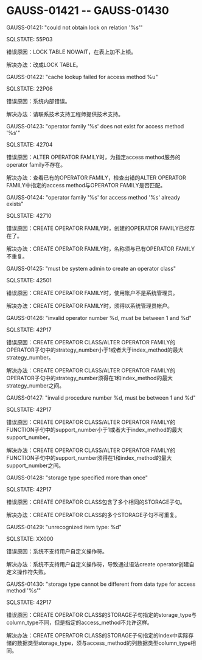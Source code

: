 # GAUSS-01421 -- GAUSS-01430<a name="ZH-CN_TOPIC_0302073373"></a>

GAUSS-01421: "could not obtain lock on relation '%s'"

SQLSTATE: 55P03

错误原因：LOCK TABLE NOWAIT，在表上加不上锁。

解决办法：改成LOCK TABLE。

GAUSS-01422: "cache lookup failed for access method %u"

SQLSTATE: 22P06

错误原因：系统内部错误。

解决办法：请联系技术支持工程师提供技术支持。

GAUSS-01423: "operator family '%s' does not exist for access method '%s'"

SQLSTATE: 42704

错误原因：ALTER OPERATOR FAMILY时，为指定access method服务的operator family不存在。

解决办法：查看已有的OPERATOR FAMILY，检查出错的ALTER OPERATOR FAMILY中指定的access method与OPERATOR FAMILY是否匹配。

GAUSS-01424: "operator family '%s' for access method '%s' already exists"

SQLSTATE: 42710

错误原因：CREATE OPERATOR FAMILY时，创建的OPERATOR FAMILY已经存在了。

解决办法：CREATE OPERATOR FAMILY时，名称须与已有OPERATOR FAMILY不重复。

GAUSS-01425: "must be system admin to create an operator class"

SQLSTATE: 42501

错误原因：CREATE OPERATOR FAMILY时，使用帐户不是系统管理员。

解决办法：CREATE OPERATOR FAMILY时，须得以系统管理员帐户。

GAUSS-01426: "invalid operator number %d, must be between 1 and %d"

SQLSTATE: 42P17

错误原因：CREATE OPERATOR CLASS/ALTER OPERATOR FAMILY的OPERATOR子句中的strategy\_number小于1或者大于index\_method的最大strategy\_number。

解决办法：CREATE OPERATOR CLASS/ALTER OPERATOR FAMILY的OPERATOR子句中的strategy\_number须得在1和index\_method的最大strategy\_number之间。

GAUSS-01427: "invalid procedure number %d, must be between 1 and %d"

SQLSTATE: 42P17

错误原因：CREATE OPERATOR CLASS/ALTER OPERATOR FAMILY的FUNCTION子句中的support\_number小于1或者大于index\_method的最大support\_number。

解决办法：CREATE OPERATOR CLASS/ALTER OPERATOR FAMILY的FUNCTION子句中的support\_number须得在1和index\_method的最大support\_number之间。

GAUSS-01428: "storage type specified more than once"

SQLSTATE: 42P17

错误原因：CREATE OPERATOR CLASS包含了多个相同的STORAGE子句。

解决办法：CREATE OPERATOR CLASS的多个STORAGE子句不可重复。

GAUSS-01429: "unrecognized item type: %d"

SQLSTATE: XX000

错误原因：系统不支持用户自定义操作符。

解决办法：系统不支持用户自定义操作符，导致通过语法create operator创建自定义操作符失败。

GAUSS-01430: "storage type cannot be different from data type for access method '%s'"

SQLSTATE: 42P17

错误原因：CREATE OPERATOR CLASS的STORAGE子句指定的storage\_type与column\_type不同，但是指定的access\_method不允许这样。

解决办法：CREATE OPERATOR CLASS的STORAGE子句指定的index中实际存储的数据类型storage\_type，须与access\_method的列数据类型column\_type相同。
